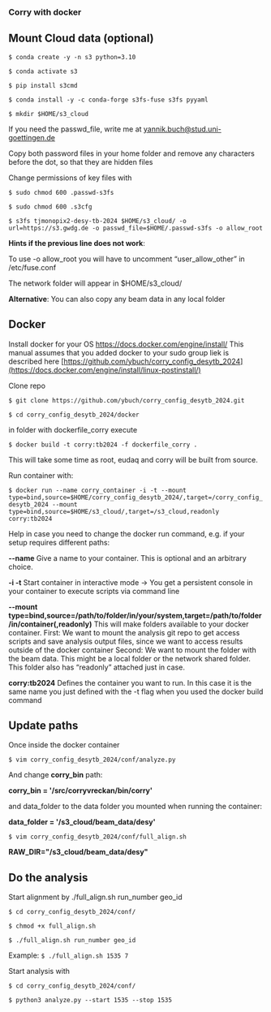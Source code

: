 ### Corry with docker 

## Mount Cloud data (optional)

`$ conda create -y -n s3 python=3.10`

`$ conda activate s3`

`$ pip install s3cmd`

`$ conda install -y -c conda-forge s3fs-fuse s3fs pyyaml`

`$ mkdir $HOME/s3_cloud`

If you need the passwd_file, write me at yannik.buch@stud.uni-goettingen.de

Copy both password files in your home folder and remove any characters before the dot, so that they are hidden files

Change permissions of key files with

`$ sudo chmod 600 .passwd-s3fs`

`$ sudo chmod 600 .s3cfg`

`$ s3fs tjmonopix2-desy-tb-2024 $HOME/s3_cloud/ -o url=https://s3.gwdg.de -o passwd_file=$HOME/.passwd-s3fs -o allow_root`

**Hints if the previous line does not work**: 	

To use -o allow_root you will have to uncomment “user_allow_other” in /etc/fuse.conf



The network folder will appear in  $HOME/s3_cloud/

**Alternative**: You can also copy any beam data in any local folder 

## Docker
Install docker for your OS https://docs.docker.com/engine/install/
This manual assumes that you added docker to your sudo group liek is described here [https://github.com/ybuch/corry_config_desytb_2024](https://docs.docker.com/engine/install/linux-postinstall/)

Clone repo

`$ git clone https://github.com/ybuch/corry_config_desytb_2024.git`

`$ cd corry_config_desytb_2024/docker`

in folder with dockerfile_corry execute

`$ docker build -t corry:tb2024 -f dockerfile_corry .`

This will take some time as root, eudaq and corry will be built from source.

Run container with:

`$ docker run --name corry_container -i -t --mount type=bind,source=$HOME/corry_config_desytb_2024/,target=/corry_config_desytb_2024 --mount type=bind,source=$HOME/s3_cloud/,target=/s3_cloud,readonly corry:tb2024`

Help in case you need to change the docker run command, e.g. if your setup requires different paths:

**--name** 	    Give a name to your container. This is optional and an arbitrary choice.

**-i -t** 		Start container in interactive mode → You get a persistent console in your 
                container to execute scripts via command line

**--mount type=bind,source=/path/to/folder/in/your/system,target=/path/to/folder/in/container(,readonly)**
		        This will make folders available to your docker container. 
                First: We want to mount the analysis git repo to get access scripts and save
                analysis output files, since we want to access results outside of the docker
                container
                Second: We want to mount the folder with the beam data. This might be a local folder or the network shared folder. This folder also has “readonly” attached just in case.

**corry:tb2024**
Defines the container you want to run. In this case it is the same name you just defined with the -t flag when you used the docker build command


## Update paths

Once inside the docker container

`$ vim corry_config_desytb_2024/conf/analyze.py`

And change **corry_bin** path:

**corry_bin = '/src/corryvreckan/bin/corry'**

and data_folder to the data folder you mounted when running the container:

**data_folder = '/s3_cloud/beam_data/desy'**

`$ vim corry_config_desytb_2024/conf/full_align.sh`

**RAW_DIR="/s3_cloud/beam_data/desy"**

## Do the analysis

Start alignment by ./full_align.sh run_number geo_id

`$ cd corry_config_desytb_2024/conf/`

`$ chmod +x full_align.sh`

`$ ./full_align.sh run_number geo_id`

Example: `$ ./full_align.sh 1535 7`

Start analysis with

`$ cd corry_config_desytb_2024/conf/`

`$ python3 analyze.py --start 1535 --stop 1535`
